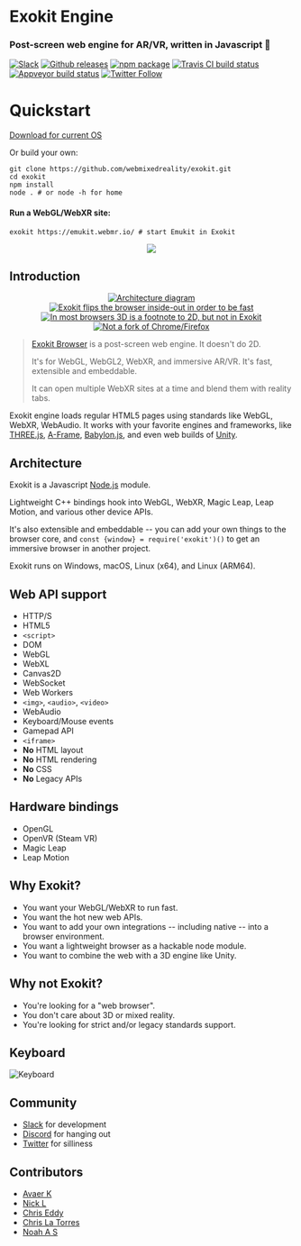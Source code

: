 # Exokit Engine
### Post-screen web engine for AR/VR, written in Javascript 🦖

[![Slack](https://exoslack.now.sh/badge.svg)](https://exoslack.now.sh)
[![Github releases](https://img.shields.io/github/downloads/webmixedreality/exokit/total.svg)](https://github.com/webmixedreality/exokit/releases )
[![npm package](https://img.shields.io/npm/v/exokit.svg)](https://www.npmjs.com/package/exokit)
[![Travis CI build status](https://travis-ci.org/modulesio/exokit-windows.svg?branch=master)](https://travis-ci.org/modulesio/exokit-windows)
[![Appveyor build status](https://ci.appveyor.com/api/projects/status/32r7s2skrgm9ubva?svg=true)](https://ci.appveyor.com/project/modulesio/exokit-windows)
[![Twitter Follow](https://img.shields.io/twitter/follow/webmixedreality.svg?style=social)](https://twitter.com/webmixedreality)

# Quickstart

[Download for current OS](https://get.webmr.io)

Or build your own:

```
git clone https://github.com/webmixedreality/exokit.git
cd exokit
npm install
node . # or node -h for home
```

#### Run a WebGL/WebXR site:
```
exokit https://emukit.webmr.io/ # start Emukit in Exokit
```

<p align="center">
  <img src="http://via.placeholder.com/800x400"/>
</p>

## Introduction

<p align="center">
   <a href="https://google.com/">
    <img src="http://via.placeholder.com/200x200" alt="Architecture diagram"/>
  </a>
<a href="https://google.com/">
    <img src="http://via.placeholder.com/200x200" alt="Exokit flips the browser inside-out in order to be fast"/>
  </a>
  <a href="https://google.com/">
    <img src="http://via.placeholder.com/200x200" alt="In most browsers 3D is a footnote to 2D, but not in Exokit"/>
  </a>
  <a href="https://google.com/">
    <img src="http://via.placeholder.com/200x200" alt="Not a fork of Chrome/Firefox"/>
  </a>
</p>

> [Exokit Browser](https://exokit.webmr.io) is a post-screen web engine. It doesn't do 2D.
>
> It's for WebGL, WebGL2, WebXR, and immersive AR/VR. It's fast, extensible and embeddable.
>
> It can open multiple WebXR sites at a time and blend them with reality tabs.

Exokit engine loads regular HTML5 pages using standards like WebGL, WebXR, WebAudio. It works with your favorite engines and frameworks, like [THREE.js](https://github.com/mrdoob/three.js/), [A-Frame](https://aframe.io/), [Babylon.js](https://github.com/BabylonJS/Babylon.js), and even web builds of [Unity](https://unity3d.com).

## Architecture

Exokit is a Javascript [Node.js](https://nodejs.org) module.

Lightweight C++ bindings hook into WebGL, WebXR, Magic Leap, Leap Motion, and various other device APIs.

It's also extensible and embeddable -- you can add your own things to the browser core, and `const {window} = require('exokit')()` to get an immersive browser in another project.

Exokit runs on Windows, macOS, Linux (x64), and Linux (ARM64).

## Web API support

- HTTP/S
- HTML5
- `<script>`
- DOM
- WebGL
- WebXL
- Canvas2D
- WebSocket
- Web Workers
- `<img>`, `<audio>`, `<video>`
- WebAudio
- Keyboard/Mouse events
- Gamepad API
- `<iframe>`
- **No** HTML layout
- **No** HTML rendering
- **No** CSS
- **No** Legacy APIs

## Hardware bindings

- OpenGL
- OpenVR (Steam VR)
- Magic Leap
- Leap Motion

## Why Exokit?

- You want your WebGL/WebXR to run fast.
- You want the hot new web APIs.
- You want to add your own integrations -- including native -- into a browser environment.
- You want a lightweight browser as a hackable node module.
- You want to combine the web with a 3D engine like Unity.

## Why not Exokit?

- You're looking for a "web browser".
- You don't care about 3D or mixed reality.
- You're looking for strict and/or legacy standards support.

## Keyboard
![Keyboard](https://raw.githubusercontent.com/webmixedreality/exokit/master/assets/keyboard.png)


## Community

- [Slack](https://communityinviter.com/apps/exokit/exokit) for development
- [Discord](https://discord.gg/Apk6cZN) for hanging out
- [Twitter](https://twitter.com/webmixedreality) for silliness

## Contributors

- [Avaer K](//github.com/modulesio)
- [Nick L](//github.com/Fierent)
- [Chris Eddy](//github.com/ChrisEddy)
- [Chris La Torres](https://github.com/chrislatorres)
- [Noah A S](//github.com/NoahSchiffman)
